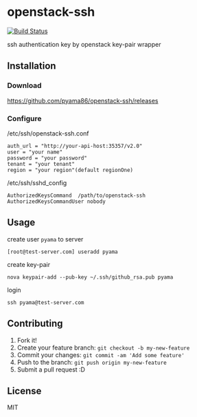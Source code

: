 # openstack-ssh
[![Build Status](https://travis-ci.org/pyama86/openstack-ssh.svg?branch=master)](https://travis-ci.org/pyama86/openstack-ssh)

ssh authentication key by openstack key-pair wrapper

## Installation

### Download
https://github.com/pyama86/openstack-ssh/releases

### Configure
 /etc/ssh/openstack-ssh.conf
 ```
 auth_url = "http://your-api-host:35357/v2.0"
 user = "your name"
 password = "your password"
 tenant = "your tenant"
 region = "your region"(default regionOne)
 ```
 /etc/ssh/sshd_config
 ```
 AuthorizedKeysCommand  /path/to/openstack-ssh
 AuthorizedKeysCommandUser nobody
 ```

## Usage
 create user `pyama` to server
```
[root@test-server.com] useradd pyama
```

create key-pair

```
nova keypair-add --pub-key ~/.ssh/github_rsa.pub pyama
```
login
```
ssh pyama@test-server.com
```


## Contributing

1. Fork it!
2. Create your feature branch: `git checkout -b my-new-feature`
3. Commit your changes: `git commit -am 'Add some feature'`
4. Push to the branch: `git push origin my-new-feature`
5. Submit a pull request :D


## License

MIT
